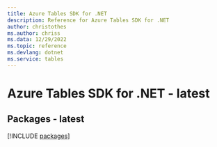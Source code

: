 ```yaml
---
title: Azure Tables SDK for .NET
description: Reference for Azure Tables SDK for .NET
author: christothes
ms.author: chriss
ms.data: 12/29/2022
ms.topic: reference
ms.devlang: dotnet
ms.service: tables
---
```

# Azure Tables SDK for .NET - latest
## Packages - latest
[!INCLUDE [packages](tables-index.md)]